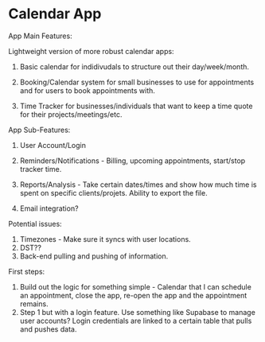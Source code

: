 # Calendar App

App Main Features:

Lightweight version of more robust calendar apps:

1. Basic calendar for indidivudals to structure out their day/week/month.

2. Booking/Calendar system for small businesses to use for appointments and for users to book appointments with.

3. Time Tracker for businesses/individuals that want to keep a time quote for their projects/meetings/etc.

App Sub-Features:

1. User Account/Login

2. Reminders/Notifications - Billing, upcoming appointments, start/stop tracker time.

3. Reports/Analysis - Take certain dates/times and show how much time is spent on specific clients/projets. Ability to export the file.

4. Email integration?

Potential issues:

1. Timezones - Make sure it syncs with user locations.
2. DST??
3. Back-end pulling and pushing of information.

First steps:

1. Build out the logic for something simple - Calendar that I can schedule an appointment, close the app, re-open the app and the appointment remains.
2. Step 1 but with a login feature. Use something like Supabase to manage user accounts? Login credentials are linked to a certain table that pulls
   and pushes data.
